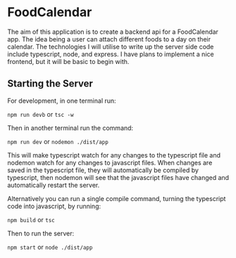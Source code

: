 # FoodCalendar
The aim of this application is to create a backend api for a FoodCalendar app. The idea being a user can attach different foods to a day on their calendar. The technologies I will utilise to write up the server side code include typescript, node, and express. I have plans to implement a nice frontend, but it will be basic to begin with. 

## Starting the Server
For development, in one terminal run:

`npm run devb` or `tsc -w`

Then in another terminal run the command: 

`npm run dev` or `nodemon ./dist/app`

This will make typescript watch for any changes to the typescript file and nodemon watch for any changes to javascript files. When changes are saved in the typescript file, they will automatically be compiled by typescript, then nodemon will see that the javascript files have changed and automatically restart the server. 

Alternatively you can run a single compile command, turning the typescript code into javascript, by running:

`npm build` or `tsc`

Then to run the server: 

`npm start` or `node ./dist/app`